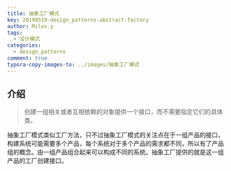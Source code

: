 ```yaml
---
title: 抽象工厂模式
key: 20190519-design_patterns-abstract-factory
author: Miles.y
tags:
  - 设计模式
categories:
  - design_patterns
comment: true
typora-copy-images-to: ../images/抽象工厂模式
---
```


## 介绍

> 创建一组相关或者互相依赖的对象提供一个接口，而不需要指定它们的具体类。

抽象工厂模式类似工厂方法，只不过抽象工厂模式的关注点在于一组产品的接口，构建系统可能需要多个产品，每个系统对于多个产品的需求都不同，所以有了产品组的概念。由一组产品组合起来可以构成不同的系统。抽象工厂提供的就是这一组产品的工厂创建接口。
